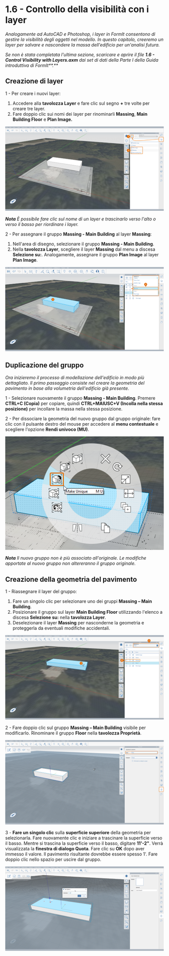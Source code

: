 # 1.6 - Controllo della visibilità con i layer

_Analogamente ad AutoCAD e Photoshop, i layer in FormIt consentono di gestire la visibilità degli oggetti nel modello. In questo capitolo, creeremo un layer per salvare e nascondere la massa dell'edificio per un'analisi futura._

_Se non è stata completata l'ultima sezione, scaricare e aprire il file_ _**1.6 - Control Visibility with Layers.axm**_ _dai_ _set di dati della Parte I della Guida introduttiva di FormIt**.**_

## **Creazione di layer**

1 - Per creare i nuovi layer:

1. Accedere alla **tavolozza Layer** e fare clic sul segno **+** tre volte per creare tre layer.
2. Fare doppio clic sui nomi dei layer per rinominarli **Massing**, **Main Building Floor** e **Plan Image.**

![](<../../.gitbook/assets/0 (20).png>)

_**Nota**_ _È possibile fare clic sul nome di un layer e trascinarlo verso l'alto o verso il basso per riordinare i layer._

2 - Per assegnare il gruppo **Massing - Main Building** al layer **Massing**:

1. Nell'area di disegno, selezionare il gruppo **Massing - Main Building**.
2. Nella **tavolozza Layer**, scegliere il layer **Massing** dal menu a discesa **Selezione su:**. Analogamente, assegnare il gruppo **Plan Image** al layer **Plan Image**.

![](<../../.gitbook/assets/1 (13) (1).png>)

## **Duplicazione del gruppo**

_Ora inizieremo il processo di modellazione dell'edificio in modo più dettagliato. Il primo passaggio consiste nel creare la geometria del pavimento in base alla volumetria dell'edificio già presente._

1 - Selezionare nuovamente il gruppo **Massing - Main Building**. Premere **CTRL+C (Copia)** per copiare, quindi **CTRL+MAIUSC+V (Incolla nella stessa posizione)** per incollare la massa nella stessa posizione.

2 - Per dissociare la geometria del nuovo gruppo dal gruppo originale: fare clic con il pulsante destro del mouse per accedere al **menu contestuale** e scegliere l'opzione **Rendi univoco (MU)**.

![](<../../.gitbook/assets/2 (18).png>)

_**Nota** Il nuovo gruppo non è più associato all'originale. Le modifiche apportate al nuovo gruppo non altereranno il gruppo originale._

## **Creazione della geometria del pavimento**

1 - Riassegnare il layer del gruppo:

1. Fare un singolo clic per selezionare uno dei gruppi **Massing – Main Building**.
2. Posizionare il gruppo sul layer **Main Building Floor** utilizzando l'elenco a discesa **Selezione su:** nella **tavolozza Layer**.
3. Deselezionare il layer **Massing** per nasconderne la geometria e proteggerla da eventuali modifiche accidentali.

![](<../../.gitbook/assets/3 (18) (1).png>)

2 - Fare doppio clic sul gruppo **Massing – Main Building** visibile per modificarlo. Rinominare il gruppo **Floor** nella **tavolozza Proprietà**.

![](<../../.gitbook/assets/4 (12) (1).png>)

3 - **Fare un singolo clic** sulla **superficie superiore** della geometria per selezionarla. Fare nuovamente clic e iniziare a trascinare la superficie verso il basso. Mentre si trascina la superficie verso il basso, digitare **11'-2"**. Verrà visualizzata la **finestra di dialogo Quota**. Fare clic su **OK** dopo aver immesso il valore. Il pavimento risultante dovrebbe essere spesso 1'. Fare doppio clic nello spazio per uscire dal gruppo.

![](<../../.gitbook/assets/5 (10).png>)
